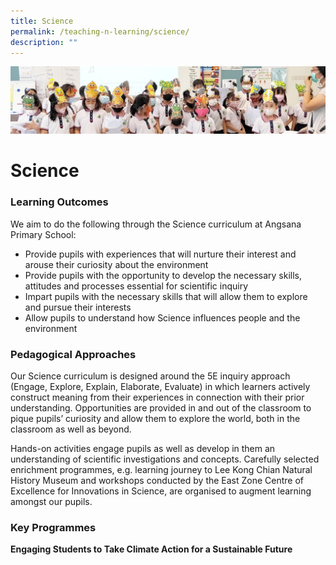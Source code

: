 ```yaml
---
title: Science
permalink: /teaching-n-learning/science/
description: ""
---
```

![](/images/Teaching%20and%20Learning.jpg)

Science
=======

### Learning Outcomes

We aim to do the following through the Science curriculum at Angsana Primary School:

*   Provide pupils with experiences that will nurture their interest and arouse their curiosity about the environment
*   Provide pupils with the opportunity to develop the necessary skills, attitudes and processes essential for scientific inquiry
*   Impart pupils with the necessary skills that will allow them to explore and pursue their interests
*   Allow pupils to understand how Science influences people and the environment

### Pedagogical Approaches

Our Science curriculum is designed around the 5E inquiry approach (Engage, Explore, Explain, Elaborate, Evaluate) in which learners actively construct meaning from their experiences in connection with their prior understanding. Opportunities are provided in and out of the classroom to pique pupils’ curiosity and allow them to explore the world, both in the classroom as well as beyond.

  

Hands-on activities engage pupils as well as develop in them an understanding of scientific investigations and concepts. Carefully selected enrichment programmes, e.g. learning journey to Lee Kong Chian Natural History Museum and workshops conducted by the East Zone Centre of Excellence for Innovations in Science, are organised to augment learning amongst our pupils.


### Key Programmes

<b> Engaging Students to Take Climate Action for a Sustainable Future </b>